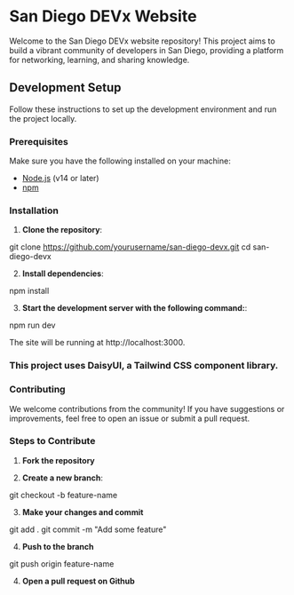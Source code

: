 # San Diego DEVx Website

Welcome to the San Diego DEVx website repository! This project aims to build a vibrant community of developers in San Diego, providing a platform for networking, learning, and sharing knowledge.

## Development Setup

Follow these instructions to set up the development environment and run the project locally.

### Prerequisites

Make sure you have the following installed on your machine:

- [Node.js](https://nodejs.org/) (v14 or later)
- [npm](https://www.npmjs.com/)

### Installation

1. **Clone the repository**:

git clone https://github.com/yourusername/san-diego-devx.git
cd san-diego-devx

2. **Install dependencies**:

npm install

3. **Start the development server with the following command:**:

npm run dev

The site will be running at http://localhost:3000.

### This project uses DaisyUI, a Tailwind CSS component library.

### Contributing

We welcome contributions from the community! If you have suggestions or improvements, feel free to open an issue or submit a pull request.

### Steps to Contribute

1. **Fork the repository**

2. **Create a new branch**:

git checkout -b feature-name

3. **Make your changes and commit**

git add .
git commit -m "Add some feature"

4. **Push to the branch**

git push origin feature-name

4. **Open a pull request on Github**
